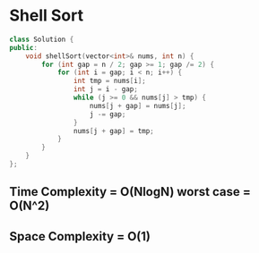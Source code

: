# Shell Sort


```cpp
class Solution {
public:
    void shellSort(vector<int>& nums, int n) {
        for (int gap = n / 2; gap >= 1; gap /= 2) {
            for (int i = gap; i < n; i++) {
                int tmp = nums[i];
                int j = i - gap;
                while (j >= 0 && nums[j] > tmp) {
                    nums[j + gap] = nums[j];
                    j -= gap;
                }
                nums[j + gap] = tmp;
            }
        }
    }
};

```

## Time Complexity = O(NlogN) worst case = O(N^2)
## Space Complexity = O(1)

